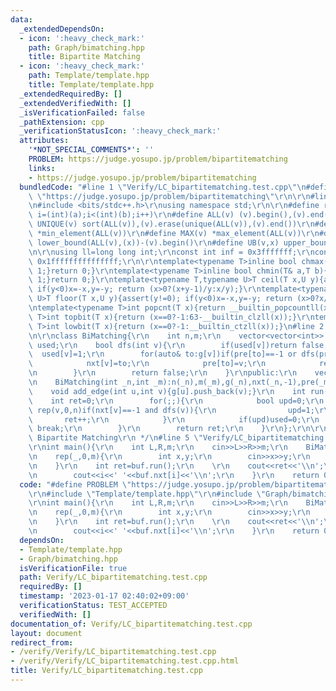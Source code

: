 ```yaml
---
data:
  _extendedDependsOn:
  - icon: ':heavy_check_mark:'
    path: Graph/bimatching.hpp
    title: Bipartite Matching
  - icon: ':heavy_check_mark:'
    path: Template/template.hpp
    title: Template/template.hpp
  _extendedRequiredBy: []
  _extendedVerifiedWith: []
  _isVerificationFailed: false
  _pathExtension: cpp
  _verificationStatusIcon: ':heavy_check_mark:'
  attributes:
    '*NOT_SPECIAL_COMMENTS*': ''
    PROBLEM: https://judge.yosupo.jp/problem/bipartitematching
    links:
    - https://judge.yosupo.jp/problem/bipartitematching
  bundledCode: "#line 1 \"Verify/LC_bipartitematching.test.cpp\"\n#define PROBLEM\
    \ \"https://judge.yosupo.jp/problem/bipartitematching\"\r\n\r\n#line 1 \"Template/template.hpp\"\
    \n#include <bits/stdc++.h>\r\nusing namespace std;\r\n\r\n#define rep(i,a,b) for(int\
    \ i=(int)(a);i<(int)(b);i++)\r\n#define ALL(v) (v).begin(),(v).end()\r\n#define\
    \ UNIQUE(v) sort(ALL(v)),(v).erase(unique(ALL(v)),(v).end())\r\n#define MIN(v)\
    \ *min_element(ALL(v))\r\n#define MAX(v) *max_element(ALL(v))\r\n#define LB(v,x)\
    \ lower_bound(ALL(v),(x))-(v).begin()\r\n#define UB(v,x) upper_bound(ALL(v),(x))-(v).begin()\r\
    \n\r\nusing ll=long long int;\r\nconst int inf = 0x3fffffff;\r\nconst ll INF =\
    \ 0x1fffffffffffffff;\r\n\r\ntemplate<typename T>inline bool chmax(T& a,T b){if(a<b){a=b;return\
    \ 1;}return 0;}\r\ntemplate<typename T>inline bool chmin(T& a,T b){if(a>b){a=b;return\
    \ 1;}return 0;}\r\ntemplate<typename T,typename U>T ceil(T x,U y){assert(y!=0);\
    \ if(y<0)x=-x,y=-y; return (x>0?(x+y-1)/y:x/y);}\r\ntemplate<typename T,typename\
    \ U>T floor(T x,U y){assert(y!=0); if(y<0)x=-x,y=-y; return (x>0?x/y:(x-y+1)/y);}\r\
    \ntemplate<typename T>int popcnt(T x){return __builtin_popcountll(x);}\r\ntemplate<typename\
    \ T>int topbit(T x){return (x==0?-1:63-__builtin_clzll(x));}\r\ntemplate<typename\
    \ T>int lowbit(T x){return (x==0?-1:__builtin_ctzll(x));}\n#line 2 \"Graph/bimatching.hpp\"\
    \n\r\nclass BiMatching{\r\n    int n,m;\r\n    vector<vector<int>> g;\r\n    bitset<501010>\
    \ used;\r\n    bool dfs(int v){\r\n        if(used[v])return false;\r\n      \
    \  used[v]=1;\r\n        for(auto& to:g[v])if(pre[to]==-1 or dfs(pre[to])){\r\n\
    \            nxt[v]=to;\r\n            pre[to]=v;\r\n            return true;\r\
    \n        }\r\n        return false;\r\n    }\r\npublic:\r\n    vector<int> nxt,pre;\r\
    \n    BiMatching(int _n,int _m):n(_n),m(_m),g(_n),nxt(_n,-1),pre(_m,-1){}\r\n\
    \    void add_edge(int u,int v){g[u].push_back(v);}\r\n    int run(){\r\n    \
    \    int ret=0;\r\n        for(;;){\r\n            bool upd=0;\r\n           \
    \ rep(v,0,n)if(nxt[v]==-1 and dfs(v)){\r\n                upd=1;\r\n         \
    \       ret++;\r\n            }\r\n            if(upd)used=0;\r\n            else\
    \ break;\r\n        }\r\n        return ret;\r\n    }\r\n};\r\n\r\n/**\r\n * @brief\
    \ Bipartite Matching\r\n */\n#line 5 \"Verify/LC_bipartitematching.test.cpp\"\n\
    \r\nint main(){\r\n    int L,R,m;\r\n    cin>>L>>R>>m;\r\n    BiMatching buf(L,R);\r\
    \n    rep(_,0,m){\r\n        int x,y;\r\n        cin>>x>>y;\r\n        buf.add_edge(x,y);\r\
    \n    }\r\n    int ret=buf.run();\r\n    \r\n    cout<<ret<<'\\n';\r\n    rep(i,0,L)if(buf.nxt[i]!=-1){\r\
    \n        cout<<i<<' '<<buf.nxt[i]<<'\\n';\r\n    }\r\n    return 0;\r\n}\n"
  code: "#define PROBLEM \"https://judge.yosupo.jp/problem/bipartitematching\"\r\n\
    \r\n#include \"Template/template.hpp\"\r\n#include \"Graph/bimatching.hpp\"\r\n\
    \r\nint main(){\r\n    int L,R,m;\r\n    cin>>L>>R>>m;\r\n    BiMatching buf(L,R);\r\
    \n    rep(_,0,m){\r\n        int x,y;\r\n        cin>>x>>y;\r\n        buf.add_edge(x,y);\r\
    \n    }\r\n    int ret=buf.run();\r\n    \r\n    cout<<ret<<'\\n';\r\n    rep(i,0,L)if(buf.nxt[i]!=-1){\r\
    \n        cout<<i<<' '<<buf.nxt[i]<<'\\n';\r\n    }\r\n    return 0;\r\n}"
  dependsOn:
  - Template/template.hpp
  - Graph/bimatching.hpp
  isVerificationFile: true
  path: Verify/LC_bipartitematching.test.cpp
  requiredBy: []
  timestamp: '2023-01-17 02:40:02+09:00'
  verificationStatus: TEST_ACCEPTED
  verifiedWith: []
documentation_of: Verify/LC_bipartitematching.test.cpp
layout: document
redirect_from:
- /verify/Verify/LC_bipartitematching.test.cpp
- /verify/Verify/LC_bipartitematching.test.cpp.html
title: Verify/LC_bipartitematching.test.cpp
---
```

